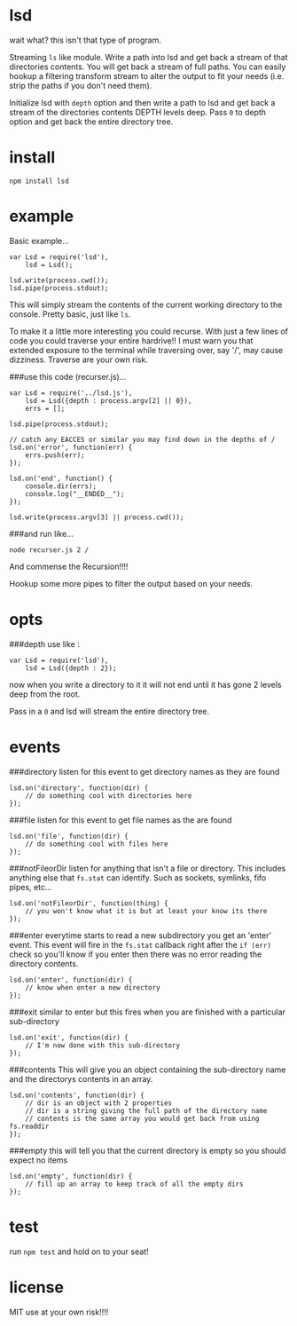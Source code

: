 lsd
===

wait what? this isn't that type of program.

Streaming `ls` like module. Write a path into lsd and get back a stream of that directories contents. You will get back a stream of full paths. You can easily hookup a filtering transform stream to alter the output to fit your needs (i.e. strip the paths if you don't need them).

Initialize lsd with `depth` option and then write a path to lsd and get back a stream of the directories contents DEPTH levels deep. Pass `0` to depth option and get back the entire directory tree.

install
=======

```
npm install lsd
```

example
=======

Basic example...

```
var Lsd = require('lsd'),
    lsd = Lsd();

lsd.write(process.cwd());
lsd.pipe(process.stdout);
```

This will simply stream the contents of the current working directory to the console. Pretty basic, just like `ls`.

To make it a little more interesting you could recurse. With just a few lines of code you could traverse your entire hardrive!! I must warn you that extended exposure to the terminal while traversing over, say '/', may cause dizziness. Traverse are your own risk.

###use this code (recurser.js)...

```
var Lsd = require('../lsd.js'),
	lsd = Lsd({depth : process.argv[2] || 0}),
	errs = [];

lsd.pipe(process.stdout);

// catch any EACCES or similar you may find down in the depths of /
lsd.on('error', function(err) {
	errs.push(err);
});

lsd.on('end', function() {
	console.dir(errs);
	console.log("__ENDED__");
});

lsd.write(process.argv[3] || process.cwd());
```

###and run like...

```
node recurser.js 2 /
```

And commense the Recursion!!!!

Hookup some more pipes to filter the output based on your needs.

opts
======

###depth
use like :

```
var Lsd = require('lsd'),
	lsd = Lsd({depth : 2});
```
now when you write a directory to it it will not end until it has gone 2 levels deep from the root.

Pass in a `0` and lsd will stream the entire directory tree.

events
=====

###directory
listen for this event to get directory names as they are found
```
lsd.on('directory', function(dir) {
	// do something cool with directories here
});
```

###file
listen for this event to get file names as the are found
```
lsd.on('file', function(dir) {
	// do something cool with files here
});
```

###notFileorDir
listen for anything that isn't a file or directory. This includes anything else that `fs.stat` can identify. Such as sockets, symlinks, fifo pipes, etc...
```
lsd.on('notFileorDir', function(thing) {
	// you won't know what it is but at least your know its there
});
```

###enter
everytime starts to read a new subdirectory you get an 'enter' event. This event will fire in the `fs.stat` callback right after the `if (err)` check so you'll know if you enter then there was no error reading the directory contents.
```
lsd.on('enter', function(dir) {
	// know when enter a new directory
});
```

###exit
similar to enter but this fires when you are finished with a particular sub-directory
```
lsd.on('exit', function(dir) {
	// I'm now done with this sub-directory
});
```

###contents
This will give you an object containing the sub-directory name and the directorys contents in an array.
```
lsd.on('contents', function(dir) {
	// dir is an object with 2 properties
	// dir is a string giving the full path of the directory name
	// contents is the same array you would get back from using fs.readdir
});
```

###empty
this will tell you that the current directory is empty so you should expect no items
```
lsd.on('empty', function(dir) {
	// fill up an array to keep track of all the empty dirs 
});
```

test
====

run `npm test` and hold on to your seat!

license
=======

MIT
use at your own risk!!!!
